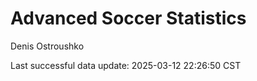 # Advanced Soccer Statistics
Denis Ostroushko

<!-- gfm -->

Last successful data update: 2025-03-12 22:26:50 CST
